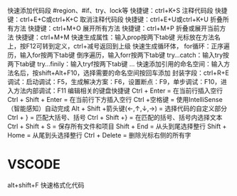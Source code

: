 快速添加代码段 #region、#if、try、lock等
快捷键：ctrl+K+S
注释代码段
快捷键：ctrl+E+C或ctrl+K+C
取消注释代码段
快捷键：ctrl+E+U或ctrl+K+U
折叠所有方法
快捷键：ctrl+M+O
展开所有方法
快捷键：ctrl+M+P
折叠或展开当前方法
快捷键：ctrl+M+M
快速生成属性：输入prop按两下tab键
光标放在方法名上，按F12可转到定义，ctrl+减号返回到上级
快速生成循环体，
for循环：正序遍历，输入for按两下tab键
倒序遍历，输入forr按两下tab键
try…catch：输入try按两下tab键
try…finily：输入tryf按两下tab键
…
快速添加引用的命名空间：输入方法名后，按shift+Alt+F10，选择需要的命名空间按回车添加
封装字段：ctrl+R+E
调试：启动调试：F5，生成解决方案：F6，设置断点：F9，单步调试：F10，进入方法内部调试：F11
编辑相关的键盘快捷键
Ctrl + Enter = 在当前行插入空行
Ctrl + Shift + Enter = 在当前行下方插入空行
Ctrl +空格键 = 使用IntelliSense（智能感知）自动完成
Alt + Shift +箭头键(←,↑,↓,→) = 选择代码的自定义部分
Ctrl + } = 匹配大括号、括号
Ctrl + Shift +} = 在匹配的括号、括号内选择文本
Ctrl + Shift + S = 保存所有文件和项目
Shift + End = 从头到尾选择整行
Shift + Home = 从尾到头选择整行
Ctrl + Delete = 删除光标右侧的所有字





# VSCODE

alt+shift+F 快速格式化代码

